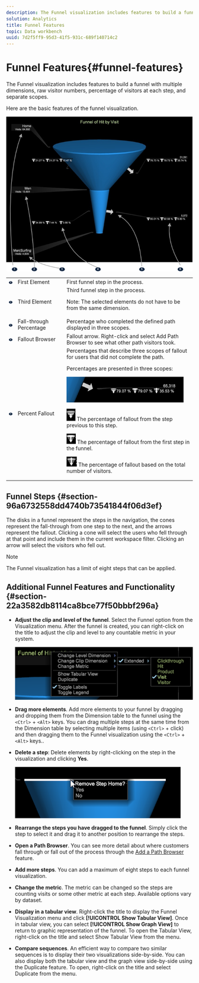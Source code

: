 ```yaml
---
description: The Funnel visualization includes features to build a funnel with multiple dimensions, raw visitor numbers, percentage of visitors at each step, and separate scopes.
solution: Analytics
title: Funnel Features
topic: Data workbench
uuid: 7d2f5ff9-95d3-41f5-931c-689f140714c2
---
```


# Funnel Features{#funnel-features}

The Funnel visualization includes features to build a funnel with multiple dimensions, raw visitor numbers, percentage of visitors at each step, and separate scopes.

Here are the basic features of the funnel visualization.

![](assets/funnel_visualization_capture.png)

<table id="table_49A08740CEE74D64B6F9C37CD91F1AE5"> 
 <tbody> 
  <tr> 
   <td colname="col01"> <img id="image_0C1701833FE049708CE38ADEB5EC7EEF" src="assets/funnel_visualization_capture_1.png" /> </td> 
   <td colname="col1"> First Element </td> 
   <td colname="col2"> First funnel step in the process. </td> 
  </tr> 
  <tr> 
   <td colname="col01"> <img id="image_EF8AF94D833B4A249959B76F8FAF2318" src="assets/funnel_visualization_capture_2.png" /> </td> 
   <td colname="col1"> Third Element </td> 
   <td colname="col2">Third funnel step in the process. <p><p>Note:  The selected elements do not have to be from the same dimension. </p></p></td> 
  </tr> 
  <tr> 
   <td colname="col01"> <img id="image_F3C5130B52234FAC9DEB50279F94FF90" src="assets/funnel_visualization_capture_3.png" /> </td> 
   <td colname="col1"> Fall-through Percentage </td> 
   <td colname="col2"> Percentage who completed the defined path displayed in three scopes. </td> 
  </tr> 
  <tr> 
   <td colname="col01"> <img id="image_3F030396CEB14528980F5B965113BD36" src="assets/funnel_visualization_capture_4.png" /> </td> 
   <td colname="col1"> Fallout Browser </td> 
   <td colname="col2">Fallout arrow. Right-click and select <span class="uicontrol"> Add Path Browser</span> to see what other path visitors took. </td> 
  </tr> 
  <tr> 
   <td colname="col01"> <img id="image_0DA7567BDBDF4BEF9CA840D2F88A414E" src="assets/funnel_visualization_capture_5.png" /> </td> 
   <td colname="col1"> Percent Fallout </td> 
   <td colname="col2">Percentages that describe three scopes of fallout for users that did not complete the path. <p>Percentages are presented in three scopes: </p><p><img id="image_B85C46DDF12C41D5BF213D5F9DC04967" placement="break" src="assets/funnel_path_browser_5.png" /></p><p><img id="image_BC37007D7B4B425C8F87905CE68F0114" src="assets/funnel_path_browser_6.png" /> The percentage of fallout from the step previous to this step. </p><p><img id="image_B10866B083424360AFF1B19E836A94CF" src="assets/funnel_path_browser_7.png" /> The percentage of fallout from the first step in the funnel. </p><p><img id="image_19B9AE916B584E18A82F5D5E10674414" src="assets/funnel_path_browser_8.png" /> The percentage of fallout based on the total number of visitors. </p></td> 
  </tr> 
 </tbody> 
</table>

## Funnel Steps {#section-96a6732558dd4740b73541844f06d3ef}

The disks in a funnel represent the steps in the navigation, the cones represent the fall-through from one step to the next, and the arrows represent the fallout. Clicking a cone will select the users who fell through at that point and include them in the current workspace filter. Clicking an arrow will select the visitors who fell out.

>[!NOTE]
>
>The Funnel visualization has a limit of eight steps that can be applied.

## Additional Funnel Features and Functionality {#section-22a3582db8114ca8bce77f50bbbf296a}

* **Adjust the clip and level of the funnel**. Select the Funnel option from the Visualization menu. After the funnel is created, you can right-click on the title to adjust the clip and level to any countable metric in your system.

  ![](assets/funnel_path_browser_9.png)

* **Drag more elements**. Add more elements to your funnel by dragging and dropping them from the Dimension table to the funnel using the `<Ctrl>` + `<Alt>` keys. You can drag multiple steps at the same time from the Dimension table by selecting multiple items (using `<Ctrl>` + click) and then dragging them to the Funnel visualization using the `<Ctrl>` + `<Alt>` keys.. 
* **Delete a step**: Delete elements by right-clicking on the step in the visualization and clicking **Yes**.

  ![](assets/funnel_path_browser_4.png)

* **Rearrange the steps you have dragged to the funnel**. Simply click the step to select it and drag it to another position to rearrange the steps. 
* **Open a Path Browser**. You can see more detail about where customers fall through or fall out of the process through the [Add a Path Browser](../../../../home/c-get-started/c-analysis-vis/c-funnel-visualization/c-path-browser-funnel.md#concept-b0cedf7a28ae422696ded1258c9a4119) feature. 

* **Add more steps**. You can add a maximum of eight steps to each funnel visualization. 
* **Change the metric**. The metric can be changed so the steps are counting visits or some other metric at each step. Available options vary by dataset. 
* **Display in a tabular view**. Right-click the title to display the Funnel Visualization menu and click **[!UICONTROL Show Tabular View]**. Once in tabular view, you can select **[!UICONTROL Show Graph View]** to return to graphic representation of the funnel. To open the Tabular View, right-click on the title and select Show Tabular View from the menu. 

* **Compare sequences**. An efficient way to compare two similar sequences is to display their two visualizations side-by-side. You can also display both the tabular view and the graph view side-by-side using the Duplicate feature. To open, right-click on the title and select Duplicate from the menu.
